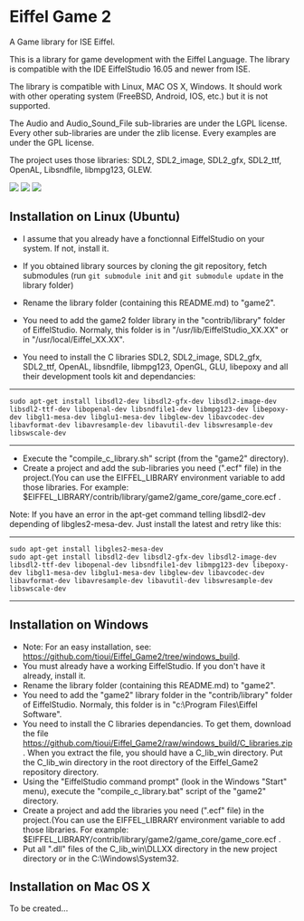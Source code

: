 Eiffel Game 2
=============

A Game library for ISE Eiffel.

This is a library for game development with the Eiffel Language. The library is compatible with the IDE EiffelStudio 16.05 and newer from ISE.

The library is compatible with Linux, MAC OS X, Windows. It should work with other operating system (FreeBSD, Android, IOS, etc.) but it is not supported.

The Audio and Audio_Sound_File sub-libraries are under the LGPL license. Every other sub-libraries are under the zlib license. Every examples are under the GPL license.

The project uses those libraries: SDL2, SDL2_image, SDL2_gfx, SDL2_ttf, OpenAL, Libsndfile, libmpg123, GLEW.

[<img src="http://api.flattr.com/button/flattr-badge-large.png">](http://flattr.com/thing/971297/Eiffel-Game-Library)
[<img src="https://www.paypalobjects.com/en_US/i/btn/btn_donate_SM.gif">](https://www.paypal.com/cgi-bin/webscr?cmd=_donations&business=louis%40tioui%2ecom&lc=CA&item_name=Louis%20Marchand&currency_code=USD&bn=PP%2dDonationsBF%3abtn_donate_SM%2egif%3aNonHosted)
[<img src="https://www.coinbase.com/assets/buttons/donation_small-210ad5fe8fe0846a0c6bc676e1bad3d462ab3fcbdaf2443de8755503d0729847.png">](https://www.coinbase.com/tioui)

Installation on Linux (Ubuntu)
------------------------------

* I assume that you already have a fonctionnal EiffelStudio on your system. If not, install it.
* If you obtained library sources by cloning the git repository, fetch submodules (run `git submodule init` and `git submodule update` in the library folder)
* Rename the library folder (containing this README.md) to "game2".
* You need to add the game2 folder library in the "contrib/library" folder of EiffelStudio. Normaly, this folder is in "/usr/lib/EiffelStudio_XX.XX" or in "/usr/local/Eiffel_XX.XX".

* You need to install the C libraries SDL2, SDL2_image, SDL2_gfx, SDL2_ttf, OpenAL, libsndfile, libmpg123, OpenGL, GLU, libepoxy and all their development tools kit and dependancies:  

***

	sudo apt-get install libsdl2-dev libsdl2-gfx-dev libsdl2-image-dev libsdl2-ttf-dev libopenal-dev libsndfile1-dev libmpg123-dev libepoxy-dev libgl1-mesa-dev libglu1-mesa-dev libglew-dev libavcodec-dev libavformat-dev libavresample-dev libavutil-dev libswresample-dev libswscale-dev

***

* Execute the "compile_c_library.sh" script (from the "game2" directory).
* Create a project and add the sub-libraries you need (".ecf" file) in the project.(You can use the EIFFEL_LIBRARY environment variable to add those libraries. For example: $EIFFEL_LIBRARY/contrib/library/game2/game_core/game_core.ecf .

Note: If you have an error in the apt-get command telling libsdl2-dev depending of libgles2-mesa-dev. Just install the latest and retry like this:

***

	sudo apt-get install libgles2-mesa-dev
	sudo apt-get install libsdl2-dev libsdl2-gfx-dev libsdl2-image-dev libsdl2-ttf-dev libopenal-dev libsndfile1-dev libmpg123-dev libepoxy-dev libgl1-mesa-dev libglu1-mesa-dev libglew-dev libavcodec-dev libavformat-dev libavresample-dev libavutil-dev libswresample-dev libswscale-dev

***


Installation on Windows
-----------------------

* Note: For an easy installation, see: https://github.com/tioui/Eiffel_Game2/tree/windows_build.
* You must already have a working EiffelStudio. If you don't have it already, install it.
* Rename the library folder (containing this README.md) to "game2".
* You need to add the "game2" library folder in the "contrib/library" folder of EiffelStudio. Normaly, this folder is in "c:\Program Files\Eiffel Software\".
* You need to install the C libraries dependancies. To get them, download the file https://github.com/tioui/Eiffel_Game2/raw/windows_build/C_libraries.zip. When you extract the file, you should have a C_lib_win directory. Put the C_lib_win directory in the root directory of the Eiffel_Game2 repository directory.
* Using the "EiffelStudio command prompt" (look in the Windows "Start" menu), execute the "compile_c_library.bat" script of the "game2" directory.
* Create a project and add the libraries you need (".ecf" file) in the project.(You can use the EIFFEL_LIBRARY environment variable to add those libraries. For example: $EIFFEL_LIBRARY/contrib/library/game2/game_core/game_core.ecf .
* Put all ".dll" files of the C_lib_win\DLLXX directory in the new project directory or in the C:\Windows\System32\.


Installation on Mac OS X
------------------------

To be created...
